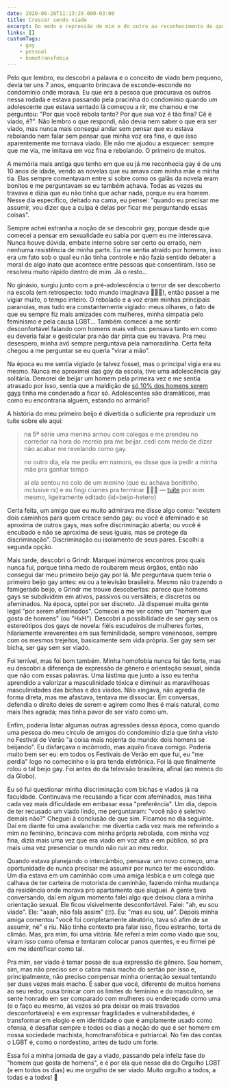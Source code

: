 ```yaml
---
date: 2020-06-28T11:13:29.000-03:00
title: Crescer sendo viado
excerpt: Do medo e repressão de mim e do outro ao reconhecimento de que ser viado é força, não fraqueza
links: []
customTags:
    - gay
    - pessoal
    - homotransfobia
---
```


Pelo que lembro, eu descobri a palavra e o conceito de viado bem pequeno, devia ter uns 7 anos, enquanto brincava de esconde-esconde no condomínio onde morava. Eu que era a pessoa que procurava os outros nessa rodada e estava passando pela pracinha do condomínio quando um adolescente que estava sentado lá começou a rir, me chamou e me perguntou: "Por que você rebola tanto? Por que sua voz é tão fina? Cê é viado, é?". Não lembro o que respondi, não devia nem saber o que era ser viado, mas nunca mais consegui andar sem pensar que eu estava rebolando nem falar sem pensar que minha voz era fina, e que isso aparentemente me tornava viado. Ele não me ajudou a esquecer: sempre que me via, me imitava em voz fina e rebolando. O primeiro de muitos.

A memória mais antiga que tenho em que eu já me reconhecia gay é de uns 10 anos de idade, vendo as novelas que eu amava com minha mãe e minha tia. Elas sempre comentavam entre si sobre como os galãs da novela eram bonitos e me perguntavam se eu também achava. Todas as vezes eu travava e dizia que eu não tinha que achar nada, porque eu era homem. Nesse dia específico, deitado na cama, eu pensei: "quando eu precisar me assumir, vou dizer que a culpa é delas por ficar me perguntando essas coisas".

Sempre achei estranha a noção de se descobrir gay, porque desde que comecei a pensar em sexualidade eu sabia por quem eu me interessava. Nunca houve dúvida, embate interno sobre ser certo ou errado, nem nenhuma resistência de minha parte. Eu me sentia atraído por homens, isso era um fato sob o qual eu não tinha controle e não fazia sentido debater a moral de algo inato que acontece entre pessoas que consentiram. Isso se resolveu muito rápido dentro de mim. Já o resto...

No ginásio, surgiu junto com a pré-adolescência o terror de ser descoberto na escola (em retrospecto: todo mundo imaginava 🤷🏽‍♂️), então passei a me vigiar muito, o tempo inteiro. O rebolado e a voz eram minhas principais paranoias, mas tudo era constantemente vigiado: meus olhares, o fato de que eu sempre fiz mais amizades com mulheres, minha simpatia pelo feminismo e pela causa LGBT... Também comecei a me sentir desconfortável falando com homens mais velhos: pensava tanto em como eu deveria falar e gesticular pra não dar pinta que eu travava. Pra meu desespero, minha avó sempre perguntava pela namoradinha. Certa feita chegou a me perguntar se eu queria "virar a mão".

Na época eu me sentia vigiado (e talvez fosse), mas o principal vigia era eu mesmo. Nunca me aproximei das gay da escola, tive uma adolescência gay solitária. Demorei de beijar um homem pela primeira vez e me sentia atrasado por isso, sentia que a maldição de [só 10% dos homens serem gays](https://pt.wikipedia.org/wiki/Demografia_das_orienta%C3%A7%C3%B5es_sexuais#Brasil) tinha me condenado a ficar só. Adolescentes são dramáticos, mas como eu encontraria alguém, estando no armário?

A história do meu primeiro beijo é divertida o suficiente pra reproduzir um tuíte sobre ele aqui:

> na 5ª série uma menina armou com colegas e me prendeu no corredor na hora do recreio pra me beijar. cedi com medo de dizer não acabar me revelando como gay.
>
> no outro dia, ela me pediu em namoro, eu disse que ia pedir a minha mãe pra ganhar tempo
>
> aí ela sentou no colo de um menino (que eu achava bonitinho, inclusive rs) e eu fingi ciúmes pra terminar 🤷🏽‍♂️
> — [tuíte](ttps://twitter.com/vhfmag/status/1270021339454279680) por mim mesmo, ligeiramente editado {id=beijo-hetero}

Certa feita, um amigo que eu muito admirava me disse algo como: "existem dois caminhos para quem cresce sendo gay: ou você é afeminado e se aproxima de outros gays, mas sofre discriminação aberta; ou você é encubado e não se aproxima de seus iguais, mas se protege da discriminação". Discriminação ou isolamento de seus pares. Escolhi a segunda opção.

Mais tarde, descobri o Grindr. Marquei inúmeros encontros pros quais nunca fui, porque tinha medo de roubarem meus órgãos, então não consegui dar meu primeiro beijo gay por lá. Me perguntava quem teria o primeiro beijo gay antes: eu ou a televisão brasileira. Mesmo não trazendo o famigerado beijo, o Grindr me trouxe descobertas: parece que homens gays se subdividem em ativos, passivos ou versáteis; e discretos ou afeminados. Na época, optei por ser discreto. Já dispensei muita gente legal "por serem afeminados". Comecei a me ver como um "homem que gosta de homens" (ou "HxH"). Descobri a possibilidade de ser gay sem os estereótipos dos gays de novela: fiéis escudeiros de mulheres fortes, hilariamente irreverentes em sua feminilidade, sempre venenosos, sempre com os mesmos trejeitos, basicamente sem vida própria. Ser gay sem ser bicha, ser gay sem ser viado.

Foi terrível, mas foi bom também. Minha homofobia nunca foi tão forte, mas eu descobri a diferença de expressão de gênero e orientação sexual, ainda que não com essas palavras. Uma lástima que junto a isso eu tenha aprendido a valorizar a masculinidade tóxica e diminuir as maravilhosas masculinidades das bichas e dos viados. Não xingava, não agredia de forma direta, mas me afastava, tentava me dissociar. Em conversas, defendia o direito deles de serem e agirem como lhes é mais natural, como mais lhes agrada; mas tinha pavor de ser visto como um.

Enfim, poderia listar algumas outras agressões dessa época, como quando uma pessoa do meu círculo de amigos do condomínio dizia que tinha visto no Festival de Verão "a coisa mais nojenta do mundo: dois homens se beijando". Eu disfarçava o incômodo, mas aquilo ficava comigo. Poderia muito bem ser eu: em todos os Festivais de Verão em que fui, eu "me perdia" logo no comecinho e ia pra tenda eletrônica. Foi lá que finalmente rolou o tal beijo gay. Foi antes do da televisão brasileira, afinal (ao menos do da Globo).

Eu só fui questionar minha discriminação com bichas e viados já na faculdade. Continuava me recusando a ficar com afeminados, mas tinha cada vez mais dificuldade em embasar essa "preferência". Um dia, depois de ter recusado um viado lindo, me perguntaram: "você não é seletivo demais não?" Cheguei à conclusão de que sim. Ficamos no dia seguinte. Daí em diante foi uma avalanche: me divertia cada vez mais me referindo a mim no feminino, brincava com minha própria rebolada, com minha voz fina, dizia mais uma vez que era viado em voz alta e em público, só pra mais uma vez presenciar o mundo não ruir ao meu redor.

Quando estava planejando o intercâmbio, pensava: um novo começo, uma oportunidade de nunca precisar me assumir por nunca ter me escondido. Um dia estava em um caminhão com uma amiga lésbica e um colega que calhava de ter carteira de motorista de caminhão, fazendo minha mudança da residência onde morava pro apartamento que aluguei. A gente tava conversando, daí em algum momento falei algo que deixou clara a minha orientação sexual. Ele ficou visivelmente desconfortável. Falei: "ah, eu sou viado". Ele: "aaah, não fala assim" (🙄). Eu: "mas eu sou, ué". Depois minha amiga comentou "você foi completamente aleatório, tava só afim de se assumir, né" e riu. Não tinha contexto pra falar isso, ficou estranho, torta de climão. Mas, pra mim, foi uma vitória. Me referi a mim como viado que sou, viram isso como ofensa e tentaram colocar panos quentes, e eu firmei pé em me identificar como tal.

Pra mim, ser viado é tomar posse de sua expressão de gênero. Sou homem, sim, mas não preciso ser o cabra mais macho do sertão por isso e, principalmente, não preciso compensar minha orientação sexual tentando ser duas vezes mais macho. É saber que você, diferente de muitos homens ao seu redor, ousa brincar com os limites do feminino e do masculino, se sente honrado em ser comparado com mulheres ou endereçado como uma (e o faço eu mesmo, às vezes só pra deixar os mais travados desconfortáveis) e em expressar fragilidades e vulnerabilidades, é transformar em elogio e em identidade o que é amplamente usado como ofensa, é desafiar sempre e todos os dias a noção do que é ser homem em nossa sociedade machista, homotransfóbica e patriarcal. No fim das contas o LGBT é, como o nordestino, antes de tudo um forte.

Essa foi a minha jornada de gay a viado, passando pela infeliz fase do "homem que gosta de homens", e é por ela que nesse dia do Orgulho LGBT (e em todos os dias) eu me orgulho de ser viado. Muito orgulho a todos, a todas e a todxs! 🌈
